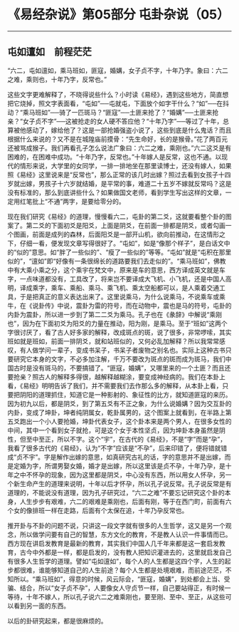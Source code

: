 # 《易经杂说》第05部分 屯卦杂说（05）

------

## 屯如邅如　前程茫茫

“六二，屯如邅如，乘马班如，匪寇，婚媾，女子贞不字，十年乃字。象曰：六二之难，乘则也，十年乃字，反常也。”

这些文字更难解释了，不晓得说些什么？小时读《易经》，遇到这些地方，简直想把它烧掉，照文字表面看，“屯如”──屯就屯，下面放个如字干什么？“如”──在抖动？“乘马班如”──骑了一匹斑马？“匪寇”──土匪来抢了？“婚媾”──土匪来抢亲？“女子贞不字”──这被抢走的女人硬不答应他？“十年乃字”──等过了十年，总算被他感动了，嫁给他了？这是一部抢婚强盗小说了，这些到底是什么鬼话？而且根据什么来说的？又不是在城隍庙前摸骨：“先生命好，长的是猴骨。”花了两百元还被骂成猴子。我们再看孔子怎么说法广象曰：六二之难，乘刚也。”六二这爻是有困难的，在困难中成功。“十年乃字，反常也。”十年嫁人是反常，这也不通。以现代的情形来说，大学里的女同学，一排一排地坐在那里读博士，还没有嫁人，如果照《易经》这里说来是“反常也”，那么正常的该几时出嫁？照过去看到女孩子十四岁就出嫁，男孩子十六岁就结婚，是平常的事，难道二十五岁不嫁就反常吗？这是没有标准的，那么到底讲些什么？如果做国文老师，看到学生写出这样的文章，一定用红笔批上“不通”两字，是要给零分的。

现在我们研究《易经》的道理，慢慢看六二，屯卦的第二爻，这就要看整个卦的图案了。第二爻的下面初爻是阳爻，上面是阴爻，在前面一排都是阴爻，或者勾画一个图画，前面是成列的森林，后面阳爻是一部开山机，欲向前推动，在这情形之下，仔细一看，便发现文章写得很好了。“屯如”，如是“像那个样子”，是白话文中的“似的”意思。如“胖了一些似的”、“瘦了一些似的”等等。“屯如”就是“屯积在那里似的”，“邅如”即“好像有一条很绵长的道路要我们去走似的”。“乘马班如”，佛教中有大乘小乘之分，这个乘宇在梵文中，原来是车的意思，西方译成英文就是车字，一点味道都没有，工具改了，将来岂不要译成大飞机、小飞机，还是中国人高明，译成乘字，乘车、乘船、乘马、乘飞机、乘太空船都可以，是人乘着交通工具，于是把真正的意义表达出来了。这里说乘马，为什么说乘马，不说乘车或乘牛，在《说卦传》中说，震卦为雷的符号，而在动物中，震也是马的符号，屯卦的内卦为震卦，所以进一步到了第二二爻为乘马。孔子也在《彖辞》中解说“乘刚也”，因为在下面初爻为阳爻的力量在推动，阳为刚，是乘马。至于“班如”这两个字很讨厌了，看了古人好多家的解释，改成斑点的斑，说了很多，非常啰嗦，其实班如就是班如，前面一排阴爻，就和站班似的，又何必乱加解释？所以我常常感叹，有人做学问一辈子，变成书呆子，书呆子者废物之别名也。实际上这种古书只要研究它本身的文字，不必多加注解，千万不要改为斑点的斑而成为斑马，我们中国古时是没有斑马的，不要搞错了。“匪寇，婚媾”，又哪里来的一个土匪？而且还要抢亲？照古人的解释多得很，越解释越糊涂，要变成神经病的。我们在本卦上看，《易经》明明告诉了我们，并不需要我们去作那么多的解释，从本卦上看，只要把阴阳的道理抓住，知道它是一种影射的、象征性的比方，就知道匪寇的来历。因为初九以后，都是阴爻，到了第五爻有不正之象，为什么说婚媾？因为交互卦的内卦，变成了坤卦，坤者纯阴属女，乾卦属男的，这个图案上就看到，在半路上第五爻跑出一个小人要抢婚，坤卦代表女子，这个卦本来是两个男人，在很多女性的中间，其中一个看到女子就抢，可是这个女于本性坚贞，因为坤卦本身虽然是阴性，但至中至正，所以不字。这个“宇”，在古代的《易经》，不是“字”而是“孕”，我看了很多古代的《易经》，认为“不字”应该是“不孕”，后来印错了，便将错就错成“贞不宇”。字是解作出嫁的意思，如真研究古礼的话，字的意思并不是出嫁，而是定婚为字，所谓男娶女婚，婚才是出嫁，所以这里该是贞不孕，十年乃孕，是十年之中不怀孕的现象，因为这里都是阴爻，中心没有东西，所以用女人怀孕，另一个新生命产生的道理来说明，十年以后才怀孕，所以孔子说反常。孔子说反常是有道理的，不能说没有道理，因为孔子研究过，“六二之难”不要忘记研究这个卦的本身，人生步步有艰难，六二的艰难是乘刚也，后面有刚，等于在西门町，前面有六个女的像排班一样在走路，后面有个太保在追，十年乃孕反常也。

推开卦与不卦的问题不说，只讲这一段文字就有很多的人生哲学，这又是另一个观念，所以做学问要有自己的智慧，东方文化的教育，不是教人认识一件事情而已。西方现在讲启发教育是最新的教育，其实我们中国人几千年来都是这一套启发教育，古今中外都是一样，都是启发的，没有教人把知识灌进去的，这里就启发自己有很多人生哲学的道理。譬如“屯如邅如”，每个人的人生都是这四个字，人生的起步都很难，谁能够知道自己的人生前途？每个人生都是处境艰难，而前途茫茫，不知所以。“乘马班如”，得意的时候，风云际会，“匪寇，婚媾”，到处都会上当、受骗、结合，所以“女子贞不孕”，人要像女人守贞节一样，自己要站得正，有时候一等待，十年不嫁人，所以孔子说六二之难乘刚也，要至刚、至中、至正，从这些可以看到另一面的东西。

以后的卦研究起来，都是很麻烦的。